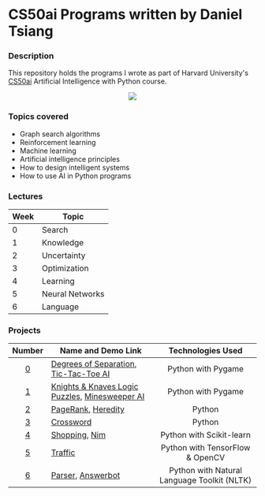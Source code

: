 # CS50ai Programs written by Daniel Tsiang

### Description
This repository holds the programs I wrote as part of Harvard University's [CS50ai](https://cs50.harvard.edu/ai/2020/ "CS50ai 2021") Artificial Intelligence with Python course.

<p align="center">
  <img src="https://user-images.githubusercontent.com/74436899/141787047-c97959fa-b2f9-4f93-b0c0-2a300d155262.png">
</p>

### Topics covered
* Graph search algorithms
* Reinforcement learning
* Machine learning
* Artificial intelligence principles
* How to design intelligent systems
* How to use AI in Python programs

### Lectures

| Week | Topic           |
|------|-----------------|
| 0    | Search          |
| 1    | Knowledge       |
| 2    | Uncertainty     |
| 3    | Optimization    |
| 4    | Learning        |
| 5    | Neural Networks |
| 6    | Language        |

### Projects

|                      Number                       | Name and Demo Link                                                                                                                               |              Technologies Used              |
|:-------------------------------------------------:|--------------------------------------------------------------------------------------------------------------------------------------------------|:-------------------------------------------:|
| [0](https://cs50.harvard.edu/ai/2020/projects/0/) | [Degrees of Separation](https://replit.com/@DanielTsiang/degrees), [Tic-Tac-Toe AI](https://replit.com/@DanielTsiang/tic-tac-toe)                |             Python with Pygame              |
| [1](https://cs50.harvard.edu/ai/2020/projects/1/) | [Knights & Knaves Logic Puzzles](https://replit.com/@DanielTsiang/logic-puzzles), [Minesweeper AI](https://replit.com/@DanielTsiang/minesweeper) |             Python with Pygame              |
| [2](https://cs50.harvard.edu/ai/2020/projects/2/) | [PageRank](https://replit.com/@DanielTsiang/pagerank), [Heredity](https://replit.com/@DanielTsiang/heredity)                                     |                   Python                    |
| [3](https://cs50.harvard.edu/ai/2020/projects/3/) | [Crossword](https://replit.com/@DanielTsiang/crossword)                                                                                          |                   Python                    |
| [4](https://cs50.harvard.edu/ai/2020/projects/4/) | [Shopping](https://replit.com/@DanielTsiang/shopping), [Nim](https://replit.com/@DanielTsiang/Nim)                                               |          Python with Scikit-learn           |
| [5](https://cs50.harvard.edu/ai/2020/projects/5/) | [Traffic](https://user-images.githubusercontent.com/74436899/141786355-df10ee7c-c161-4e0c-b0c8-36bc7e40bbd4.gif)                                 |       Python with TensorFlow & OpenCV       |
| [6](https://cs50.harvard.edu/ai/2020/projects/6/) | [Parser](https://replit.com/@DanielTsiang/parser), [Answerbot](https://replit.com/@DanielTsiang/answerbot)                                       | Python with Natural Language Toolkit (NLTK) |
